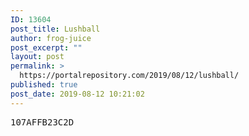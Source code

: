 ```yaml
---
ID: 13604
post_title: Lushball
author: frog-juice
post_excerpt: ""
layout: post
permalink: >
  https://portalrepository.com/2019/08/12/lushball/
published: true
post_date: 2019-08-12 10:21:02
---
```

<pre>107AFFB23C2D</pre>